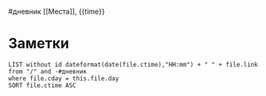 #дневник [[Места]], {{time}}





# Заметки
```dataview
LIST without id dateformat(date(file.ctime),"HH:mm") + " " + file.link from "/" and -#дневник 
where file.cday = this.file.day
SORT file.ctime ASC
```